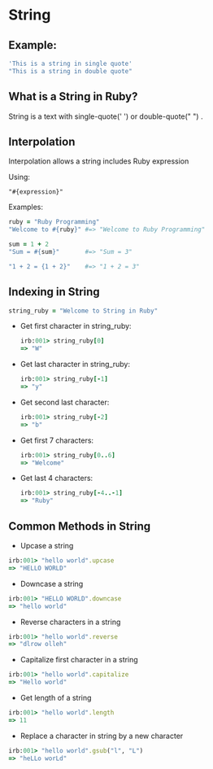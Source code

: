 # String

## Example:
```ruby
'This is a string in single quote'
"This is a string in double quote"
```

## What is a String in Ruby?
String is a text with single-quote(' ') or double-quote(" ") . 

## Interpolation
Interpolation allows a string includes Ruby expression

Using:
```
"#{expression}"
```

Examples:

```ruby
ruby = "Ruby Programming"
"Welcome to #{ruby}" #=> "Welcome to Ruby Programming"

sum = 1 + 2
"Sum = #{sum}"       #=> "Sum = 3"

"1 + 2 = {1 + 2}"    #=> "1 + 2 = 3"
```

## Indexing in String
```ruby
string_ruby = "Welcome to String in Ruby"
```
- Get first character in string_ruby: 
    ```ruby
    irb:001> string_ruby[0]
    => "W"
    ```

- Get last character in string_ruby:  
    ```ruby
    irb:001> string_ruby[-1]
    => "y"
    ```
- Get second last character:
    ```ruby
    irb:001> string_ruby[-2]
    => "b"
    ```
 
- Get first 7 characters: 
    ```ruby
    irb:001> string_ruby[0..6]
    => "Welcome"
    ```

- Get last 4 characters: 
    ```ruby
    irb:001> string_ruby[-4..-1]
    => "Ruby"
    ```

## Common Methods in String

- Upcase a string

```ruby
irb:001> "hello world".upcase     
=> "HELLO WORLD"
```

- Downcase a string

```ruby
irb:001> "HELLO WORLD".downcase   
=> "hello world"
```

- Reverse characters in a string

```ruby
irb:001> "hello world".reverse    
=> "dlrow olleh"
```
- Capitalize first character in a string

```ruby
irb:001> "hello world".capitalize 
=> "Hello world"
```


- Get length of a string
 
```ruby
irb:001> "hello world".length     
=> 11
```
   
- Replace a character in string by a new character

```ruby
irb:001> "hello world".gsub("l", "L") 
=> "heLLo worLd"
```


